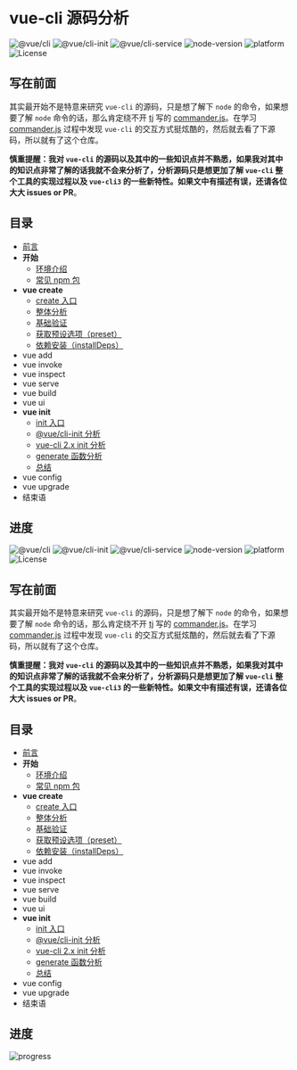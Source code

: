 # vue-cli 源码分析

![@vue/cli](https://img.shields.io/badge/@vue/cli-v3.1.3-42b983.svg) ![@vue/cli-init](https://img.shields.io/badge/@vue/cli--init-v3.1.1-42b983.svg) ![@vue/cli-service](https://img.shields.io/badge/@vue/cli--service-v3.1.4-42b983.svg) ![node-version](https://img.shields.io/badge/node-v8.11.4-brightgreen.svg) ![platform](https://img.shields.io/badge/platform-macOS%20%EF%A3%BF-000000.svg) ![License](https://img.shields.io/github/license/KuangPF/vue-cli-analysis.svg)

## 写在前面

其实最开始不是特意来研究 `vue-cli` 的源码，只是想了解下 `node` 的命令，如果想要了解 `node` 命令的话，那么肯定绕不开 [tj](https://github.com/tj) 写的 [commander.js](https://github.com/tj/commander.js)。在学习 [commander.js](https://github.com/tj/commander.js) 过程中发现 `vue-cli` 的交互方式挺炫酷的，然后就去看了下源码，所以就有了这个仓库。

**慎重提醒：我对 `vue-cli` 的源码以及其中的一些知识点并不熟悉，如果我对其中的知识点非常了解的话我就不会来分析了，分析源码只是想更加了解 `vue-cli` 整个工具的实现过程以及 `vue-cli3` 的一些新特性。如果文中有描述有误，还请各位大大 issues or PR**。

## 目录

* [前言](https://kuangpf.com/vue-cli-analysis/foreword/)
* **开始**
  * [环境介绍](https://kuangpf.com/vue-cli-analysis/start/env.html/)
  * [常见 npm 包](https://kuangpf.com/vue-cli-analysis/start/npm.html/)
* **vue create**
  * [create 入口](https://kuangpf.com/vue-cli-analysis/create/)
  * [整体分析](https://kuangpf.com/vue-cli-analysis/create/overall-analysis.html)
  * [基础验证](https://kuangpf.com/vue-cli-analysis/create/basic-verification.html)
  * [获取预设选项（preset）](https://kuangpf.com/vue-cli-analysis/create/get-preset.html)
  * [依赖安装（installDeps）](https://kuangpf.com/vue-cli-analysis/create/install-deps.html)
* vue add
* vue invoke
* vue inspect
* vue serve
* vue build
* vue ui
* **vue init**
  * [init 入口](https://kuangpf.com/vue-cli-analysis/init/)
  * [@vue/cli-init 分析](https://kuangpf.com/vue-cli-analysis/init/vue-cli-init-module.html)
  * [vue-cli 2.x init 分析](https://kuangpf.com/vue-cli-analysis/init/vue-cli-init-2.x.html)
  * [generate 函数分析](https://kuangpf.com/vue-cli-analysis/init/generate.html)
  * [总结](https://kuangpf.com/vue-cli-analysis/init/summary.html)
* vue config
* vue upgrade
* 结束语

## 进度


![@vue/cli](https://img.shields.io/badge/@vue/cli-v3.1.3-42b983.svg) ![@vue/cli-init](https://img.shields.io/badge/@vue/cli--init-v3.1.1-42b983.svg) ![@vue/cli-service](https://img.shields.io/badge/@vue/cli--service-v3.1.4-42b983.svg) ![node-version](https://img.shields.io/badge/node-v8.11.4-brightgreen.svg) ![platform](https://img.shields.io/badge/platform-macOS%20%EF%A3%BF-000000.svg) ![License](https://img.shields.io/github/license/KuangPF/vue-cli-analysis.svg)

## 写在前面

其实最开始不是特意来研究 `vue-cli` 的源码，只是想了解下 `node` 的命令，如果想要了解 `node` 命令的话，那么肯定绕不开 [tj](https://github.com/tj) 写的 [commander.js](https://github.com/tj/commander.js)。在学习 [commander.js](https://github.com/tj/commander.js) 过程中发现 `vue-cli` 的交互方式挺炫酷的，然后就去看了下源码，所以就有了这个仓库。

**慎重提醒：我对 `vue-cli` 的源码以及其中的一些知识点并不熟悉，如果我对其中的知识点非常了解的话我就不会来分析了，分析源码只是想更加了解 `vue-cli` 整个工具的实现过程以及 `vue-cli3` 的一些新特性。如果文中有描述有误，还请各位大大 issues or PR**。

## 目录

* [前言](https://kuangpf.com/vue-cli-analysis/foreword/)
* **开始**
  * [环境介绍](https://kuangpf.com/vue-cli-analysis/start/env.html/)
  * [常见 npm 包](https://kuangpf.com/vue-cli-analysis/start/npm.html/)
* **vue create**
  * [create 入口](https://kuangpf.com/vue-cli-analysis/create/)
  * [整体分析](https://kuangpf.com/vue-cli-analysis/create/overall-analysis.html)
  * [基础验证](https://kuangpf.com/vue-cli-analysis/create/basic-verification.html)
  * [获取预设选项（preset）](https://kuangpf.com/vue-cli-analysis/create/get-preset.html)
  * [依赖安装（installDeps）](https://kuangpf.com/vue-cli-analysis/create/install-deps.html)
* vue add
* vue invoke
* vue inspect
* vue serve
* vue build
* vue ui
* **vue init**
  * [init 入口](https://kuangpf.com/vue-cli-analysis/init/)
  * [@vue/cli-init 分析](https://kuangpf.com/vue-cli-analysis/init/vue-cli-init-module.html)
  * [vue-cli 2.x init 分析](https://kuangpf.com/vue-cli-analysis/init/vue-cli-init-2.x.html)
  * [generate 函数分析](https://kuangpf.com/vue-cli-analysis/init/generate.html)
  * [总结](https://kuangpf.com/vue-cli-analysis/init/summary.html)
* vue config
* vue upgrade
* 结束语

## 进度

![progress](http://progressed.io/bar/20?title=progress)
